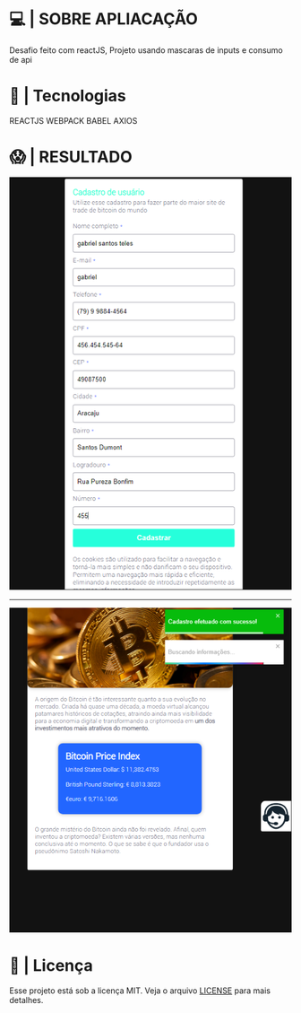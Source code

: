 # 💻 | SOBRE APLIACAÇÃO
Desafio feito com reactJS, Projeto usando mascaras de inputs e consumo de api

# 🚀 | Tecnologias
REACTJS
WEBPACK
BABEL
AXIOS

# 😱 | RESULTADO
<img src='img/ipad-1.PNG'/>

---

<img src='img/ipad-2.PNG'/>

# 📝 | Licença
Esse projeto está sob a licença MIT. Veja o arquivo [LICENSE](README.md) para mais detalhes.